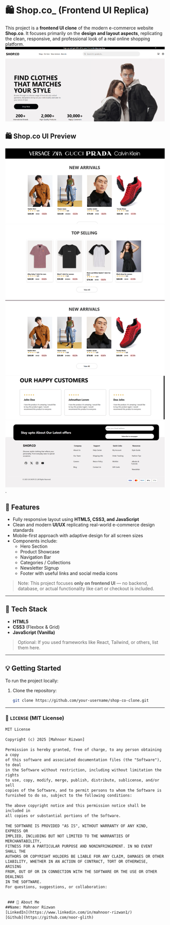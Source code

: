 # 🛍️ Shop.co_ (Frontend UI Replica)

This project is a **frontend UI clone** of the modern e-commerce website **Shop.co**. It focuses primarily on the **design and layout aspects**, replicating the clean, responsive, and professional look of a real online shopping platform.
![Shop.co UI Preview](./image/Screenshot%202025-04-19%20154237.png)
## 🛍️ Shop.co UI Preview

![Screenshot 1](./image/Screenshot%202025-04-19%20154309.png)
![Screenshot 2](./image/Screenshot%202025-04-19%20154336.png)
![Screenshot 3](./image/Screenshot%202025-04-19%20154410.png)
![Screenshot 4](./image/Screenshot%202025-04-19%20154509.png)
![Screenshot 5](./image/Screenshot%202025-04-19%20154533.png).




## 🚀 Features

- Fully responsive layout using **HTML5, CSS3, and JavaScript**
- Clean and modern **UI/UX** replicating real-world e-commerce design standards
- Mobile-first approach with adaptive design for all screen sizes
- Components include:
  - Hero Section
  - Product Showcase
  - Navigation Bar
  - Categories / Collections
  - Newsletter Signup
  - Footer with useful links and social media icons

> Note: This project focuses **only on frontend UI** — no backend, database, or actual functionality like cart or checkout is included.

---

## 📁 Tech Stack

- **HTML5**
- **CSS3** (Flexbox & Grid)
- **JavaScript (Vanilla)**

> Optional: If you used frameworks like React, Tailwind, or others, list them here.

---

## 💡 Getting Started

To run the project locally:

1. Clone the repository:
   ```bash
   git clone https://github.com/your-username/shop-co-clone.git

---

### 📄 `LICENSE` (MIT License)

```text
MIT License

Copyright (c) 2025 [Mahnoor Rizwan]

Permission is hereby granted, free of charge, to any person obtaining a copy
of this software and associated documentation files (the "Software"), to deal
in the Software without restriction, including without limitation the rights  
to use, copy, modify, merge, publish, distribute, sublicense, and/or sell      
copies of the Software, and to permit persons to whom the Software is         
furnished to do so, subject to the following conditions:                       

The above copyright notice and this permission notice shall be included in    
all copies or substantial portions of the Software.                           

THE SOFTWARE IS PROVIDED "AS IS", WITHOUT WARRANTY OF ANY KIND, EXPRESS OR    
IMPLIED, INCLUDING BUT NOT LIMITED TO THE WARRANTIES OF MERCHANTABILITY,      
FITNESS FOR A PARTICULAR PURPOSE AND NONINFRINGEMENT. IN NO EVENT SHALL THE   
AUTHORS OR COPYRIGHT HOLDERS BE LIABLE FOR ANY CLAIM, DAMAGES OR OTHER       
LIABILITY, WHETHER IN AN ACTION OF CONTRACT, TORT OR OTHERWISE, ARISING       
FROM, OUT OF OR IN CONNECTION WITH THE SOFTWARE OR THE USE OR OTHER DEALINGS  
IN THE SOFTWARE.
For questions, suggestions, or collaboration:


 ### 👩 About Me
##Name: Mahnoor Rizwan
[LinkedIn](https://www.linkedin.com/in/mahnoor-rizwan1/)
[Github](https://github.com/noor-glith)